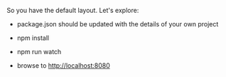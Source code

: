 So you have the default layout. Let's explore:

* package.json should be updated with the details of your own project

* npm install
* npm run watch
* browse to [http://localhost:8080](http://localhost:8080)